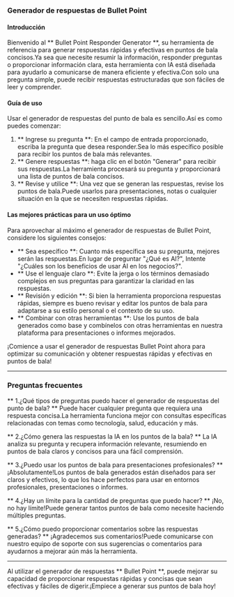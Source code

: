 ### Generador de respuestas de Bullet Point

#### Introducción
Bienvenido al ** Bullet Point Responder Generator **, su herramienta de referencia para generar respuestas rápidas y efectivas en puntos de bala concisos.Ya sea que necesite resumir la información, responder preguntas o proporcionar información clara, esta herramienta con IA está diseñada para ayudarlo a comunicarse de manera eficiente y efectiva.Con solo una pregunta simple, puede recibir respuestas estructuradas que son fáciles de leer y comprender.

#### Guía de uso
Usar el generador de respuestas del punto de bala es sencillo.Así es como puedes comenzar:

1. ** Ingrese su pregunta **: En el campo de entrada proporcionado, escriba la pregunta que desea responder.Sea lo más específico posible para recibir los puntos de bala más relevantes.
2. ** Genere respuestas **: haga clic en el botón "Generar" para recibir sus respuestas.La herramienta procesará su pregunta y proporcionará una lista de puntos de bala concisos.
3. ** Revise y utilice **: Una vez que se generan las respuestas, revise los puntos de bala.Puede usarlos para presentaciones, notas o cualquier situación en la que se necesiten respuestas rápidas.

#### Las mejores prácticas para un uso óptimo
Para aprovechar al máximo el generador de respuestas de Bullet Point, considere los siguientes consejos:

- ** Sea específico **: Cuanto más específica sea su pregunta, mejores serán las respuestas.En lugar de preguntar "¿Qué es AI?", Intente "¿Cuáles son los beneficios de usar AI en los negocios?".
- ** Use el lenguaje claro **: Evite la jerga o los términos demasiado complejos en sus preguntas para garantizar la claridad en las respuestas.
- ** Revisión y edición **: Si bien la herramienta proporciona respuestas rápidas, siempre es bueno revisar y editar los puntos de bala para adaptarse a su estilo personal o el contexto de su uso.
- ** Combinar con otras herramientas **: Use los puntos de bala generados como base y combínelos con otras herramientas en nuestra plataforma para presentaciones o informes mejorados.

¡Comience a usar el generador de respuestas Bullet Point ahora para optimizar su comunicación y obtener respuestas rápidas y efectivas en puntos de bala!

---

### Preguntas frecuentes

** 1.¿Qué tipos de preguntas puedo hacer el generador de respuestas del punto de bala? **
Puede hacer cualquier pregunta que requiera una respuesta concisa.La herramienta funciona mejor con consultas específicas relacionadas con temas como tecnología, salud, educación y más.

** 2.¿Cómo genera las respuestas la IA en los puntos de la bala? **
La IA analiza su pregunta y recupera información relevante, resumiendo en puntos de bala claros y concisos para una fácil comprensión.

** 3.¿Puedo usar los puntos de bala para presentaciones profesionales? **
¡Absolutamente!Los puntos de bala generados están diseñados para ser claros y efectivos, lo que los hace perfectos para usar en entornos profesionales, presentaciones o informes.

** 4.¿Hay un límite para la cantidad de preguntas que puedo hacer? **
¡No, no hay límite!Puede generar tantos puntos de bala como necesite haciendo múltiples preguntas.

** 5.¿Cómo puedo proporcionar comentarios sobre las respuestas generadas? **
¡Agradecemos sus comentarios!Puede comunicarse con nuestro equipo de soporte con sus sugerencias o comentarios para ayudarnos a mejorar aún más la herramienta.

---

Al utilizar el generador de respuestas ** Bullet Point **, puede mejorar su capacidad de proporcionar respuestas rápidas y concisas que sean efectivas y fáciles de digerir.¡Empiece a generar sus puntos de bala hoy!